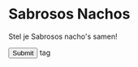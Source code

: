 <head>
  <title>Sabrosos Nachos!</title>
  <style>
    body {
    }
    
    }
    input {
      border: 0;
      padding: 10px;
      font-size: 18px;
    }
    input[type="submit"] {
      background: red;
      color: white;
    }
  </style>
</head>
<body>
  <h1>Sabrosos Nachos</h1>
  <p>Stel je Sabrosos nacho's samen!</p>
  <input type="submit" placeholder="Bestellen">
  <selct> tag
</body>

